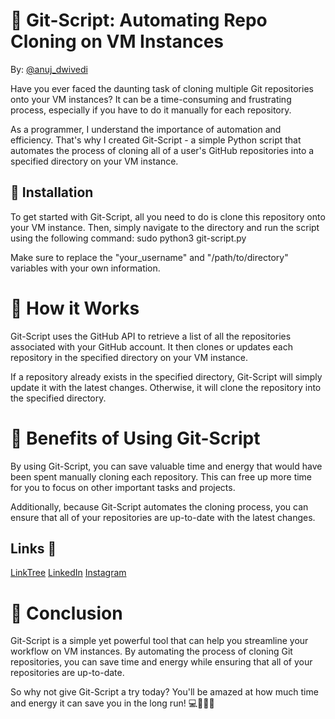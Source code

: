 # 🚀 Git-Script: Automating Repo Cloning on VM Instances

By: [@anuj_dwivedi](https://linktr.ee/anuj_dwivedi)


Have you ever faced the daunting task of cloning multiple Git repositories onto your VM instances? It can be a time-consuming and frustrating process, especially if you have to do it manually for each repository.

As a programmer, I understand the importance of automation and efficiency. That's why I created Git-Script - a simple Python script that automates the process of cloning all of a user's GitHub repositories into a specified directory on your VM instance.

## 📜 Installation

To get started with Git-Script, all you need to do is clone this repository onto your VM instance. Then, simply navigate to the directory and run the script using the following command: sudo python3 git-script.py


Make sure to replace the "your_username" and "/path/to/directory" variables with your own information.

# 🤖 How it Works

Git-Script uses the GitHub API to retrieve a list of all the repositories associated with your GitHub account. It then clones or updates each repository in the specified directory on your VM instance.

If a repository already exists in the specified directory, Git-Script will simply update it with the latest changes. Otherwise, it will clone the repository into the specified directory.

# 🚀 Benefits of Using Git-Script

By using Git-Script, you can save valuable time and energy that would have been spent manually cloning each repository. This can free up more time for you to focus on other important tasks and projects.

Additionally, because Git-Script automates the cloning process, you can ensure that all of your repositories are up-to-date with the latest changes.

## Links 🔗

[LinkTree](https://linktr.ee/anuj_dwivedi)
[LinkedIn](https://www.linkedin.com/in/anuj-dwivedi-1352831b1/)
[Instagram](https://www.instagram.com/anuj_dwvd_0/)

# 📝 Conclusion

Git-Script is a simple yet powerful tool that can help you streamline your workflow on VM instances. By automating the process of cloning Git repositories, you can save time and energy while ensuring that all of your repositories are up-to-date.

So why not give Git-Script a try today? You'll be amazed at how much time and energy it can save you in the long run! 💻👨‍💻🔥

